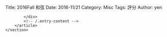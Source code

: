 Title: 2016Fall 和弦
Date: 2016-11/21
Category: Misc
Tags: 評分
Author: yen


<!-- 迴圈練習 -->

<canvas id="japanflag2" width="600" height="250"></canvas>

<script type="text/python3">
from browser import document as doc
import math
canvas = doc["japanflag2"]
ctx = canvas.getContext("2d")
 #垂直
ctx.beginPath()
ctx.lineWidth = 1
for i in range(6):
    ctx.moveTo(100+i*20,50)
    ctx.lineTo(100+i*20,150)
#水平
for i in range(5):
    ctx.moveTo(100,50+i*25)
    ctx.lineTo(200,50+i*25)
ctx.strokeStyle = "blue"
ctx.stroke()
ctx.closePath()
#粗線
ctx.beginPath()
ctx.lineWidth = 7
ctx.moveTo(100,50)
ctx.lineTo(200,50)
ctx.stroke()
ctx.closePath()
</script>

<!-- A Major -->

<canvas id="japanflag3" width="600" height="250"></canvas>

<script type="text/python3">
from browser import document as doc
import math
canvas = doc["japanflag3"]
ctx = canvas.getContext("2d")
 #垂直
ctx.beginPath()
ctx.lineWidth = 1
for i in range(6):
    ctx.moveTo(100+i*20,50)
    ctx.lineTo(100+i*20,150)
#水平
for i in range(5):
    ctx.moveTo(100,50+i*25)
    ctx.lineTo(200,50+i*25)
ctx.strokeStyle = "blue"
ctx.stroke()
ctx.closePath()
#粗線
ctx.beginPath()
ctx.lineWidth = 7
ctx.moveTo(100,50)
ctx.lineTo(200,50)
ctx.stroke()
ctx.closePath()

#A Major 
ctx.beginPath()
ctx.fillStyle = 'black'
ctx.strokeStyle = "black"
ctx.font = "25px Arial"
ctx.fillText("A Major", 110, 25)
ctx.fill()
ctx.stroke()
ctx.closePath()
# 1
ctx.beginPath()
ctx.fillStyle = 'black'
ctx.strokeStyle = "black"
ctx.arc(140, 87.5, 7, 0, 2*math.pi, False)
ctx.fill()
ctx.stroke()
ctx.closePath()
ctx.beginPath()
ctx.fillStyle = 'white'
ctx.font = "16px Arial"
ctx.fillText("1", 135, 92.5)
ctx.fill()
ctx.stroke()
ctx.closePath()
# 2
ctx.beginPath()
ctx.fillStyle = 'black'
ctx.strokeStyle = "black"
ctx.arc(160, 87.5, 7, 0, 2*math.pi, False)
ctx.fill()
ctx.stroke()
ctx.closePath()
ctx.beginPath()
ctx.fillStyle = 'white'
ctx.font = "16px Arial"
ctx.fillText("2", 155, 92.5)
ctx.fill()
ctx.stroke()
ctx.closePath()
# 3
ctx.beginPath()
ctx.fillStyle = 'black'
ctx.strokeStyle = "black"
ctx.arc(180, 87.5, 7, 0, 2*math.pi, False)
ctx.fill()
ctx.stroke()
ctx.closePath()
ctx.beginPath()
ctx.fillStyle = 'white'
ctx.font = "16px Arial"
ctx.fillText("3", 175, 92.5)
ctx.fill()
ctx.stroke()
ctx.closePath()
# o
ctx.beginPath()
ctx.arc(120, 40, 5, 0, 2*math.pi, False)
ctx.lineWidth =3
ctx.strokeStyle = "black"
ctx.stroke()
ctx.closePath()
ctx.beginPath()
ctx.arc(200, 40, 5, 0, 2*math.pi, False)
ctx.lineWidth =3
ctx.strokeStyle = "black"
ctx.stroke()
ctx.closePath()
# x
ctx.beginPath()
#ctx.arc(100, 40, 5, 0, 2*math.pi, False)
ctx.moveTo(95, 35)
ctx.lineTo(105, 45)
ctx.moveTo(105, 35)
ctx.lineTo(95, 45)
ctx.lineWidth =3
ctx.strokeStyle = "black"
ctx.stroke()
ctx.closePath()
</script>
            </div>
            <!-- /.entry-content -->
        </article>
    </section>
